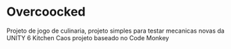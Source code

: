 # Overcoocked
Projeto de jogo de culinaria, projeto simples para testar mecanicas novas da UNITY 6
Kitchen Caos projeto baseado no Code Monkey
